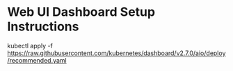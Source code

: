 # Web UI Dashboard Setup Instructions

kubectl apply -f https://raw.githubusercontent.com/kubernetes/dashboard/v2.7.0/aio/deploy/recommended.yaml
